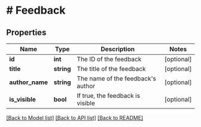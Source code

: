 # # Feedback

## Properties

Name | Type | Description | Notes
------------ | ------------- | ------------- | -------------
**id** | **int** | The ID of the feedback | [optional] 
**title** | **string** | The title of the feedback | [optional] 
**author_name** | **string** | The name of the feedback&#39;s author | [optional] 
**is_visible** | **bool** | If true, the feedback is visible | [optional] 

[[Back to Model list]](../../README.md#documentation-for-models) [[Back to API list]](../../README.md#documentation-for-api-endpoints) [[Back to README]](../../README.md)


